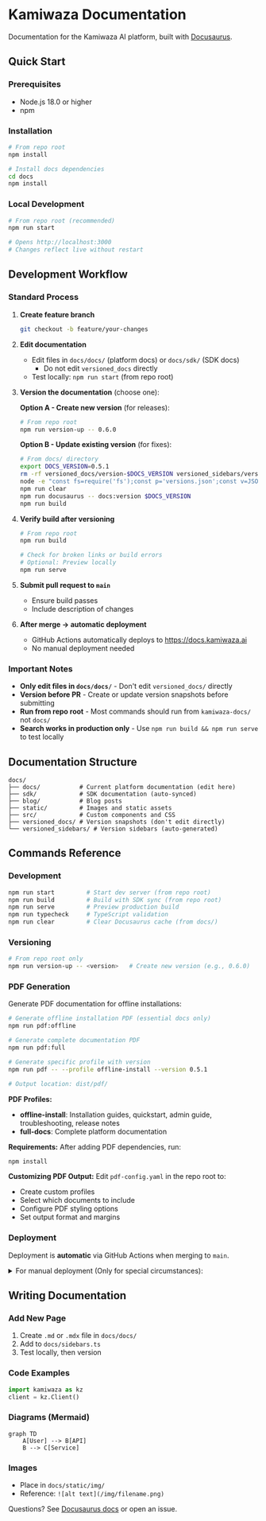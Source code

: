 # Kamiwaza Documentation

Documentation for the Kamiwaza AI platform, built with [Docusaurus](https://docusaurus.io/).

## Quick Start

### Prerequisites
- Node.js 18.0 or higher
- npm

### Installation

```bash
# From repo root
npm install

# Install docs dependencies
cd docs
npm install
```

### Local Development

```bash
# From repo root (recommended)
npm run start

# Opens http://localhost:3000
# Changes reflect live without restart
```

## Development Workflow

### Standard Process

1. **Create feature branch**
   ```bash
   git checkout -b feature/your-changes
   ```

2. **Edit documentation**
   - Edit files in `docs/docs/` (platform docs) or `docs/sdk/` (SDK docs)
     - Do not edit `versioned_docs` directly
   - Test locally: `npm run start` (from repo root)

3. **Version the documentation** (choose one):

   **Option A - Create new version** (for releases):
   ```bash
   # From repo root
   npm run version-up -- 0.6.0
   ```

   **Option B - Update existing version** (for fixes):
   ```bash
   # From docs/ directory
   export DOCS_VERSION=0.5.1
   rm -rf versioned_docs/version-$DOCS_VERSION versioned_sidebars/version-$DOCS_VERSION-sidebars.json
   node -e "const fs=require('fs');const p='versions.json';const v=JSON.parse(fs.readFileSync(p));fs.writeFileSync(p, JSON.stringify(v.filter(x=>x!=='$DOCS_VERSION'), null, 2)+'\n');"
   npm run clear
   npm run docusaurus -- docs:version $DOCS_VERSION
   npm run build
   ```

4. **Verify build after versioning**
   ```bash
   # From repo root
   npm run build

   # Check for broken links or build errors
   # Optional: Preview locally
   npm run serve
   ```

5. **Submit pull request to `main`**
   - Ensure build passes
   - Include description of changes

6. **After merge → automatic deployment**
   - GitHub Actions automatically deploys to https://docs.kamiwaza.ai
   - No manual deployment needed

### Important Notes

- **Only edit files in `docs/docs/`** - Don't edit `versioned_docs/` directly
- **Version before PR** - Create or update version snapshots before submitting
- **Run from repo root** - Most commands should run from `kamiwaza-docs/` not `docs/`
- **Search works in production only** - Use `npm run build && npm run serve` to test locally

## Documentation Structure

```
docs/
├── docs/           # Current platform documentation (edit here)
├── sdk/            # SDK documentation (auto-synced)
├── blog/           # Blog posts
├── static/         # Images and static assets
├── src/            # Custom components and CSS
├── versioned_docs/ # Version snapshots (don't edit directly)
└── versioned_sidebars/ # Version sidebars (auto-generated)
```

## Commands Reference

### Development
```bash
npm run start         # Start dev server (from repo root)
npm run build         # Build with SDK sync (from repo root)
npm run serve         # Preview production build
npm run typecheck     # TypeScript validation
npm run clear         # Clear Docusaurus cache (from docs/)
```

### Versioning
```bash
# From repo root only
npm run version-up -- <version>   # Create new version (e.g., 0.6.0)
```

### PDF Generation
Generate PDF documentation for offline installations:

```bash
# Generate offline installation PDF (essential docs only)
npm run pdf:offline

# Generate complete documentation PDF
npm run pdf:full

# Generate specific profile with version
npm run pdf -- --profile offline-install --version 0.5.1

# Output location: dist/pdf/
```

**PDF Profiles:**
- **offline-install**: Installation guides, quickstart, admin guide, troubleshooting, release notes
- **full-docs**: Complete platform documentation

**Requirements:**
After adding PDF dependencies, run:
```bash
npm install
```

**Customizing PDF Output:**
Edit `pdf-config.yaml` in the repo root to:
- Create custom profiles
- Select which documents to include
- Configure PDF styling options
- Set output format and margins

### Deployment
Deployment is **automatic** via GitHub Actions when merging to `main`.

<details>
<summary>For manual deployment (Only for special circumstances):</summary>

```bash
# Linux/macOS
GIT_USER=<username> npm run deploy

# Windows
set GIT_USER=<username> && npm run deploy
```
</details>

## Writing Documentation

### Add New Page
1. Create `.md` or `.mdx` file in `docs/docs/`
2. Add to `docs/sidebars.ts`
3. Test locally, then version

### Code Examples
```python
import kamiwaza as kz
client = kz.Client()
```

### Diagrams (Mermaid)
```mermaid
graph TD
    A[User] --> B[API]
    B --> C[Service]
```

### Images
- Place in `docs/static/img/`
- Reference: `![alt text](/img/filename.png)`


Questions? See [Docusaurus docs](https://docusaurus.io/docs) or open an issue.
